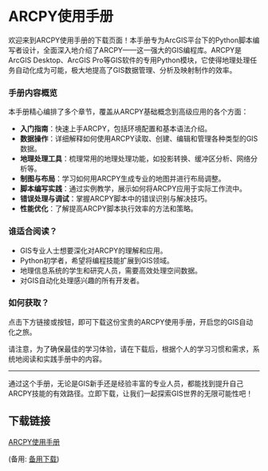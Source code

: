 # ARCPY使用手册

欢迎来到ARCPY使用手册的下载页面！本手册专为ArcGIS平台下的Python脚本编写者设计，全面深入地介绍了ARCPY——这一强大的GIS编程库。ARCPY是ArcGIS Desktop、ArcGIS Pro等GIS软件的专用Python模块，它使得地理处理任务自动化成为可能，极大地提高了GIS数据管理、分析及映射制作的效率。

### 手册内容概览

本手册精心编排了多个章节，覆盖从ARCPY基础概念到高级应用的各个方面：

- **入门指南**：快速上手ARCPY，包括环境配置和基本语法介绍。
- **数据操作**：详细解释如何使用ARCPY读取、创建、编辑和管理各种类型的GIS数据。
- **地理处理工具**：梳理常用的地理处理功能，如投影转换、缓冲区分析、网络分析等。
- **制图与布局**：学习如何用ARCPY生成专业的地图并进行布局调整。
- **脚本编写实践**：通过实例教学，展示如何将ARCPY应用于实际工作流中。
- **错误处理与调试**：掌握ARCPY脚本中的错误识别与解决技巧。
- **性能优化**：了解提高ARCPY脚本执行效率的方法和策略。

### 谁适合阅读？

- GIS专业人士想要深化对ARCPY的理解和应用。
- Python初学者，希望将编程技能扩展到GIS领域。
- 地理信息系统的学生和研究人员，需要高效处理空间数据。
- 对GIS自动化处理感兴趣的所有开发者。

### 如何获取？

点击下方链接或按钮，即可下载这份宝贵的ARCPY使用手册，开启您的GIS自动化之旅。

请注意，为了确保最佳的学习体验，请在下载后，根据个人的学习习惯和需求，系统地阅读和实践手册中的内容。

---

通过这个手册，无论是GIS新手还是经验丰富的专业人员，都能找到提升自己ARCPY技能的有效路径。立即下载，让我们一起探索GIS世界的无限可能性吧！

## 下载链接
[ARCPY使用手册](https://pan.quark.cn/s/c8254db13d94) 

(备用: [备用下载](https://pan.baidu.com/s/1yaSl7yQ87QEkUgC10wDLiQ?pwd=1234))
